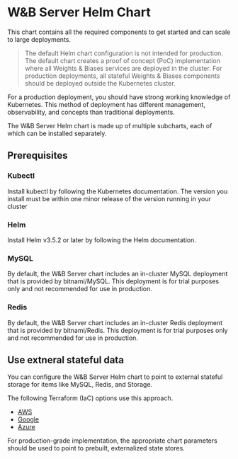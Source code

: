 # W&B Server Helm Chart

This chart contains all the required components to get started and can scale to
large deployments.

> The default Helm chart configuration is not intended for production. The
> default chart creates a proof of concept (PoC) implementation where all
> Weights & Biases services are deployed in the cluster. For production
> deployments, all stateful Weights & Biases components should be deployed
> outside the Kubernetes cluster.

For a production deployment, you should have strong working knowledge of
Kubernetes. This method of deployment has different management, observability,
and concepts than traditional deployments.

The W&B Server Helm chart is made up of multiple subcharts, each of which can be
installed separately.

## Prerequisites

### Kubectl

Install kubectl by following the Kubernetes documentation. The version you
install must be within one minor release of the version running in your cluster

### Helm

Install Helm v3.5.2 or later by following the Helm documentation.

### MySQL

By default, the W&B Server chart includes an in-cluster MySQL deployment that is
provided by bitnami/MySQL. This deployment is for trial purposes only and not
recommended for use in production.

### Redis

By default, the W&B Server chart includes an in-cluster Redis deployment that is
provided by bitnami/Redis. This deployment is for trial purposes only and not
recommended for use in production.

## Use extneral stateful data

You can configure the W&B Server Helm chart to point to external stateful
storage for items like MySQL, Redis, and Storage.

The following Terraform (IaC) options use this approach.

- [AWS](https://github.com/wandb/terraform-aws-wandb)
- [Google](https://github.com/wandb/terraform-google-wandb)
- [Azure](https://github.com/wandb/terraform-azurerm-wandb)

For production-grade implementation, the appropriate chart parameters should be
used to point to prebuilt, externalized state stores.

